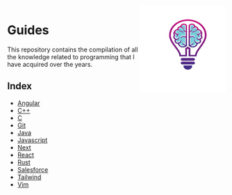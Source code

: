 <img src="https://raw.githubusercontent.com/Gorachevsky/guides/62506d5626098c01de28a027af067127c5b4bc56/docs/images/guides-logo-main.svg" align="right" width="200" height="200" />

# Guides

This repository contains the compilation of all the knowledge related to programming that I have acquired over the years.

## Index

- [Angular](/guides/angular/README.md)
- [C++](/guides/c++/README.md)
- [C](/guides/c/README.md)
- [Git](/guides/git/README.md)
- [Java](/guides/java/README.md)
- [Javascript](/guides/javascript/README.md)
- [Next](/guides/next/README.md)
- [React](/guides/react/README.md)
- [Rust](/guides/rust/README.md)
- [Salesforce](/guides/salesforce/README.md)
- [Tailwind](/guides/tailwind/README.md)
- [Vim](/guides/vim/README.md)
